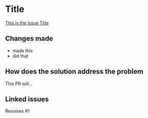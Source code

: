 # Title

[This is the Issue Title](https://github.com/Zeronfinity/CPfy/issues/1)

## Changes made

- made this
- did that

## How does the solution address the problem

This PR will...

## Linked issues

Resolves #1